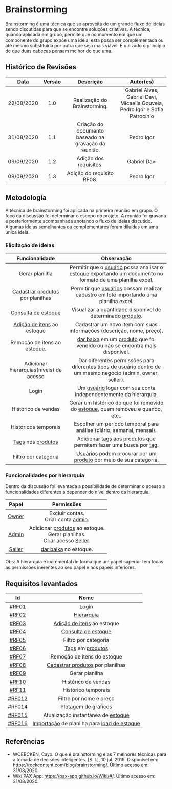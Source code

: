 # Brainstorming

Brainstorming é uma técnica que se aproveita de um grande fluxo de ideias sendo discutidas para que se encontre soluções criativas. A técnica, quando aplicada em grupo, permite que no momento em que um componente do grupo expõe uma ideia, esta possa ser complementada ou até mesmo substituída por outra que seja mais viável. É utilizado o princípio de que duas cabeças pensam melhor do que uma.

## Histórico de Revisões

|    Data    | Versão |                      Descrição                       |                                  Autor(es)                                   |
| :--------: | :----: | :--------------------------------------------------: | :--------------------------------------------------------------------------: |
| 22/08/2020 |  1.0   |             Realização do Brainstorming.             | Gabriel Alves, Gabriel Davi, Micaella Gouveia, Pedro Igor e Sofia Patrocínio |
| 31/08/2020 |  1.1   | Criação do documento baseado na gravação da reunião. |                                  Pedro Igor                                  |
| 09/09/2020 |  1.2   |                Adição dos requisitos.                |                                 Gabriel Davi                                 |
| 09/09/2020 |  1.3   |              Adição do requisito RF08.               |                                  Pedro Igor                                  |

## Metodologia

A técnica de brainstorming foi aplicada na primeira reunião em grupo. O foco da discussão foi determinar o escopo do projeto. A reunião foi gravada e posteriormente acompanhada anotando o fluxo de ideias discutido. Algumas ideias semelhantes ou complementares foram diluídas em uma única ideia.

### Elicitação de ideias

|                              Funcionalidade                               |                                                                              Observação                                                                               |
| :-----------------------------------------------------------------------: | :-------------------------------------------------------------------------------------------------------------------------------------------------------------------: |
|                              Gerar planilha                               | Permitir que o [usuário](Modeling/objeto?id=usuário) possa analisar o [estoque](Modeling/objeto?id=Estoque) exportando um documento no formato de uma planilha excel. |
|  [Cadastrar produtos](Modeling/verbo?id=Cadastrar-Produto) por planilhas  |                          Permitir que [usuários](Modeling/objeto?id=usuário) possam realizar cadastro em lote importando uma planilha excel.                          |
|        [Consulta de estoque](Modeling/verbo?id=Consultar-Produto)         |                                       Visualizar a quantidade disponível de determinado [produto](Modeling/objeto?id=Produto).                                        |
|     [Adição de itens](Modeling/verbo?id=Cadastrar-Produto) ao estoque     |                                                 Cadastrar um novo item com suas informações (descrição, nome, preço).                                                 |
|                       Remoção de itens ao estoque.                        |            [dar baixa](Modeling/verbo?id=Baixa-em-Produto) em um [produto](Modeling/objeto?id=Produto) que foi vendido ou não se encontra mais disponível.            |
|                  Adicionar hierarquias(níveis) de acesso                  |              Dar diferentes permissões para diferentes tipos de [usuário](Modeling/objeto?id=usuário) dentro de um mesmo negócio (admin, owner, seller).              |
|                                   Login                                   |                                     Um [usuário](Modeling/objeto?id=usuário) logar com sua conta independentemente da hierarquia.                                     |
|                            Histórico de vendas                            |                             Gerar um histórico do que foi removido do [estoque](Modeling/objeto?id=Estoque), quem removeu e quando, etc..                             |
|                           Históricos temporais                            |                                                 Escolher um período temporal para análise (diário, semanal, mensal).                                                  |
| [Tags](Modeling/objeto?id=Tag) nos [produtos](Modeling/objeto?id=Produto) |                         Adicionar [tags](Modeling/objeto?id=Tag) aos produtos que permitem fazer uma busca por [tag](Modeling/objeto?id=Tag).                         |
|                           Filtro por categoria                            |                     [Usuários](Modeling/objeto?id=usuário) podem procurar por um [produto](Modeling/objeto?id=Produto) por meio de sua categoria.                     |

### Funcionalidades por hierarquia

Dentro da discussão foi levantada a possibilidade de determinar o acesso a funcionalidades diferentes a depender do nível dentro da hierarquia.

<div>

|                Papel                |                                                               Permissões                                                                |
| :---------------------------------: | :-------------------------------------------------------------------------------------------------------------------------------------: |
|  [Owner](Modeling/objeto?id=Owner)  |                                   Excluir contas.<br> Criar conta [admin](Modeling/objeto?id=Admin).                                    |
|  [Admin](Modeling/objeto?id=Admin)  | Adicionar [produtos](Modeling/objeto?id=Produto) ao estoque.<br> Gerar planilhas.<br> Criar acesso [Seller](Modeling/objeto?id=Seller). |
| [Seller](Modeling/objeto?id=Seller) |                                       [dar baixa](Modeling/verbo?id=Baixa-em-Produto) no estoque.                                       |

Obs: A hierarquia é incremental de forma que um papel superior tem todas as permissões inerentes ao seu papel e aos papeis inferiores.

</div>

## Requisitos levantados

|                                   Id                                   |                                                        Nome                                                        |
| :--------------------------------------------------------------------: | :----------------------------------------------------------------------------------------------------------------: |
| [#RF01](Elicitation/RequisitosElicitados.md?id=requisitos-funcionais)  |                                                       Login                                                        |
| [#RF02](Elicitation/RequisitosElicitados.md?id=requisitos-funcionais)  |                             [Hierarquia](Modeling/objeto?id=Papéis-dos-colaboradores)                              |
| [#RF03](Elicitation/RequisitosElicitados.md?id=requisitos-funcionais)  |                         [Adição de itens](Modeling/verbo?id=Cadastrar-Produto) ao estoque                          |
| [#RF04](Elicitation/RequisitosElicitados.md?id=requisitos-funcionais)  |                             [Consulta de estoque](Modeling/verbo?id=Consultar-Produto)                             |
| [#RF05](Elicitation/RequisitosElicitados.md?id=requisitos-funcionais)  |                                                Filtro por categoria                                                |
| [#RF06](Elicitation/RequisitosElicitados.md?id=requisitos-funcionais)  |                      [Tags](Modeling/objeto?id=Tag) em [produtos](Modeling/objeto?id=Produto)                      |
| [#RF07](Elicitation/RequisitosElicitados.md?id=requisitos-funcionais)  |                                            Remoção de itens do estoque                                             |
| [#RF08](Elicitation/RequisitosElicitados.md?id=requisitos-funcionais)  |                      [Cadastrar produtos](Modeling/verbo?id=Cadastrar-Produto) por planilhas                       |
| [#RF09](Elicitation/RequisitosElicitados.md?id=requisitos-funcionais)  |                                                   Gerar planilha                                                   |
| [#RF10](Elicitation/RequisitosElicitados.md?id=requisitos-funcionais)  |                                                Histórico de vendas                                                 |
| [#RF11](Elicitation/RequisitosElicitados.md?id=requisitos-funcionais)  |                                                Histórico temporais                                                 |
| [#RF012](Elicitation/RequisitosElicitados.md?id=requisitos-funcionais) |                                              Filtro por nome e preço                                               |
| [#RF014](Elicitation/RequisitosElicitados.md?id=requisitos-funcionais) |                                                Plotagem de gráficos                                                |
| [#RF015](Elicitation/RequisitosElicitados.md?id=requisitos-funcionais) |                          Atualização instantânea de [estoque](Modeling/objeto?id=Estoque)                          |
| [#RF016](Elicitation/RequisitosElicitados.md?id=requisitos-funcionais) | [Importação](Modeling/verbo?id=Importação) de planilha para [load de estoque](Modeling/verbo?id=Cadastrar-Produto) |

## Referências

- WOEBCKEN, Cayo. O que é brainstorming e as 7 melhores técnicas para a tomada de decisões inteligentes. [S. l.], 10 jul. 2019. Disponível em: <https://rockcontent.com/blog/brainstorming/>. Último acesso em: 31/08/2020.
- Wiki PAX App: <https://pax-app.github.io/Wiki/#/>. Último acesso em: 31/08/2020.

